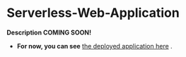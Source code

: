 # Serverless-Web-Application

**Description COMING SOON!**
- **For now, you can see** [the deployed application here](https://wildrydes.dmitry-web.com/) .
